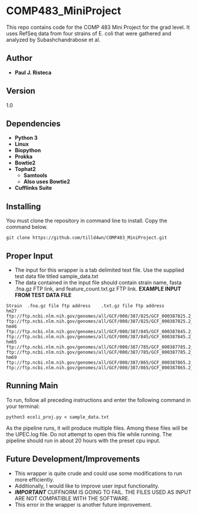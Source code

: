 # COMP483_MiniProject
This repo contains code for the COMP 483 Mini Project for the grad level. It uses RefSeq data from four strains of E. coli that were gathered and analyzed by Subashchandrabose et al.

## Author
* **Paul J. Risteca**

## Version
1.0

## Dependencies
* **Python 3**
* **Linux**
* **Biopython**
* **Prokka**
* **Bowtie2**
* **Tophat2**
  * **Samtools**
  * **Also uses Bowtie2**
* **Cufflinks Suite**

## Installing

You must clone the repository in command line to install. Copy the command below.
```
git clone https://github.com/tilld4wn/COMP483_MiniProject.git
```

## Proper Input
* The input for this wrapper is a tab delimited text file. Use the supplied test data file titled sample_data.txt 
* The data contained in the input file should contain strain name, fasta .fna.gz FTP link, and feature_count.txt.gz FTP link. 
**EXAMPLE INPUT FROM TEST DATA FILE**
```
Strain	.fna.gz file ftp address	.txt.gz file ftp address
hm27	ftp://ftp.ncbi.nlm.nih.gov/genomes/all/GCF/000/387/825/GCF_000387825.2_ASM38782v2/GCF_000387825.2_ASM38782v2_genomic.fna.gz	ftp://ftp.ncbi.nlm.nih.gov/genomes/all/GCF/000/387/825/GCF_000387825.2_ASM38782v2/GCF_000387825.2_ASM38782v2_feature_count.txt.gz
hm46	ftp://ftp.ncbi.nlm.nih.gov/genomes/all/GCF/000/387/845/GCF_000387845.2_ASM38784v2/GCF_000387845.2_ASM38784v2_genomic.fna.gz	ftp://ftp.ncbi.nlm.nih.gov/genomes/all/GCF/000/387/845/GCF_000387845.2_ASM38784v2/GCF_000387845.2_ASM38784v2_feature_count.txt.gz
hm65	ftp://ftp.ncbi.nlm.nih.gov/genomes/all/GCF/000/387/785/GCF_000387785.2_ASM38778v2/GCF_000387785.2_ASM38778v2_genomic.fna.gz	ftp://ftp.ncbi.nlm.nih.gov/genomes/all/GCF/000/387/785/GCF_000387785.2_ASM38778v2/GCF_000387785.2_ASM38778v2_feature_count.txt.gz
hm69	ftp://ftp.ncbi.nlm.nih.gov/genomes/all/GCF/000/387/865/GCF_000387865.2_ASM38786v2/GCF_000387865.2_ASM38786v2_genomic.fna.gz	ftp://ftp.ncbi.nlm.nih.gov/genomes/all/GCF/000/387/865/GCF_000387865.2_ASM38786v2/GCF_000387865.2_ASM38786v2_feature_count.txt.gz
```

## Running Main 
To run, follow all preceding instructions and enter the following command in your terminal:
```
python3 ecoli_proj.py < sample_data.txt
```
As the pipeline runs, it will produce multiple files. Among these files will be the UPEC.log file. Do not attempt to open this file while running.
The pipeline should run in about 20 hours with the preset cpu input.

## Future Development/Improvements
* This wrapper is quite crude and could use some modifications to run more efficiently. 
* Additionally, I would like to improve user input functionality.
* ***IMPORTANT*** 
CUFFNORM IS GOING TO FAIL. THE FILES USED AS INPUT ARE NOT COMPATIBLE WITH THE SOFTWARE.
* This error in the wrapper is another future improvement.

